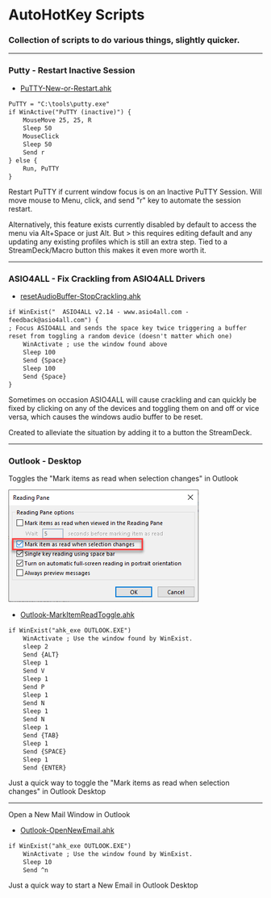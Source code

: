 # AutoHotKey Scripts

### Collection of scripts to do various things, slightly quicker.

---

### **Putty - Restart Inactive Session** ###
* [PuTTY-New-or-Restart.ahk](https://github.com/cr0m/AutoHotKeyScripts/blob/main/Putty/PuTTY-New-or-Restart.ahk)
````
PuTTY = "C:\tools\putty.exe"
if WinActive("PuTTY (inactive)") {
	MouseMove 25, 25, R
	Sleep 50
	MouseClick
	Sleep 50
	Send r
} else {
	Run, PuTTY
}
````

Restart PuTTY if current window focus is on an Inactive PuTTY Session. Will move mouse to Menu, click, and send "r" key to automate the session restart.

Alternatively, this feature exists currently disabled by 
default to access the menu via Alt+Space or just Alt. But > this requires editing default and any updating any existing  profiles which is still an extra step. Tied to a StreamDeck/Macro button this makes it even more worth it.


---
### **ASIO4ALL - Fix Crackling from ASIO4ALL Drivers** ###
* [resetAudioBuffer-StopCrackling.ahk](https://github.com/cr0m/AutoHotKeyScripts/blob/main/Audio/resetAudioBuffer-StopCrackling.ahk)
````
if WinExist("  ASIO4ALL v2.14 - www.asio4all.com - feedback@asio4all.com") {
; Focus ASIO4ALL and sends the space key twice triggering a buffer reset from toggling a random device (doesn't matter which one)
    WinActivate ; use the window found above
	Sleep 100
	Send {Space}
	Sleep 100
	Send {Space}	
}
````

Sometimes on occasion ASIO4ALL will cause crackling and can quickly be fixed by clicking on any of the devices and toggling them on and off or vice versa, which causes the windows audio buffer to be reset. 

Created to alleviate the situation by adding it to a button the StreamDeck.

---


### **Outlook - Desktop** ###
Toggles the "Mark items as read when selection changes" in Outlook

![Image of Outlook Reading Pane](https://github.com/cr0m/AutoHotKeyScripts/raw/main/Outlook/images/outlookreadingpane.png)

* [Outlook-MarkItemReadToggle.ahk](https://github.com/cr0m/AutoHotKeyScripts/blob/main/Outlook/Outlook-MarkItemReadToggle.ahk)
````
if WinExist("ahk_exe OUTLOOK.EXE")
    WinActivate ; Use the window found by WinExist.
	sleep 2
	Send {ALT}
	Sleep 1
	Send V
	Sleep 1
	Send P
	Sleep 1
	Send N
	Sleep 1
	Send N
	Sleep 1
	Send {TAB}
	Sleep 1
	Send {SPACE}
	Sleep 1
	Send {ENTER}
````
Just a quick way to toggle the "Mark items as read when selection changes" in Outlook Desktop

---

Open a New Mail Window in Outlook

* [Outlook-OpenNewEmail.ahk](https://github.com/cr0m/AutoHotKeyScripts/blob/main/Outlook/Outlook-OpenNewEmail.ahk)
```autohotkey
if WinExist("ahk_exe OUTLOOK.EXE")
    WinActivate ; Use the window found by WinExist.
	Sleep 10
	Send ^n
```
Just a quick way to start a New Email in Outlook Desktop


